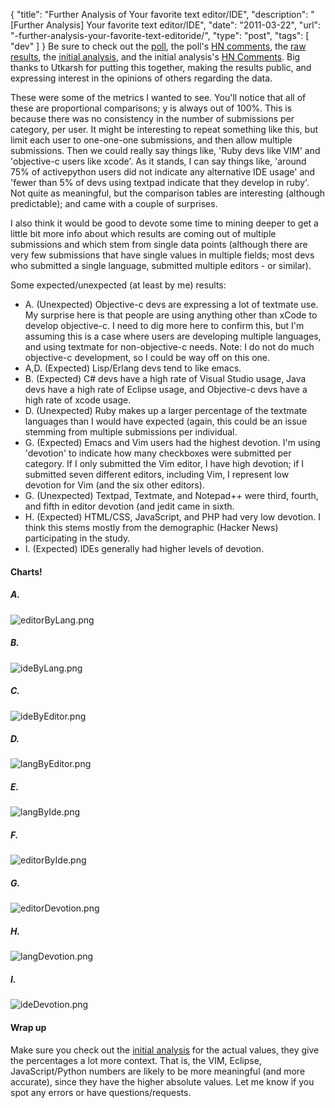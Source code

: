 {
  "title": "Further Analysis of Your favorite text editor/IDE",
  "description": "[Further Analysis] Your favorite text editor/IDE",
  "date": "2011-03-22",
  "url": "-further-analysis-your-favorite-text-editoride/",
  "type": "post",
  "tags": [
    "dev"
  ]
}
Be sure to check out the [poll](https://spreadsheets.google.com/viewform?formkey=dHhwMm9jS1l6RTh4Q3RBZU1GRWE1R0E6MQ), the poll's [HN comments](http://news.ycombinator.com/item?id=2348898), the [raw results](https://spreadsheets.google.com/ccc?key=0An4bm34gQOpddFY0NEZac1dxU3FOWWlqTThRQUEwVlE&hl=en#gid=0), the [initial analysis](http://utkarshsengar.com/2011/03/analysis-your-favourite-text-editoride/), and the initial analysis's [HN Comments](http://news.ycombinator.com/item?id=2353802).  Big thanks to Utkarsh for putting this together, making the results public, and expressing interest in the opinions of others regarding the data.  

These were some of the metrics I wanted to see.  You'll notice that all of these are proportional comparisons; y is always out of 100%.  This is because there was no consistency in the number of submissions per category, per user.  It might be interesting to repeat something like this, but limit each user to one-one-one submissions, and then allow multiple submissions.  Then we could really say things like, 'Ruby devs like VIM' and 'objective-c users like xcode'.  As it stands, I can say things like, 'around 75% of activepython users did not indicate any alternative IDE usage' and 'fewer than 5% of devs using textpad indicate that they develop in ruby'.  Not quite as meaningful, but the comparison tables are interesting (although predictable); and came with a couple of surprises.

I also think it would be good to devote some time to mining deeper to get a little bit more info about which results are coming out of multiple submissions and which stem from single data points (although there are very few submissions that have single values in multiple fields; most devs who submitted a single language, submitted multiple editors - or similar).

Some expected/unexpected (at least by me) results:  

- A.  (Unexpected) Objective-c devs are expressing a lot of textmate use.  My surprise here is that people are using anything other than xCode to develop objective-c.  I need to dig more here to confirm this, but I'm assuming this is a case where users are developing multiple languages, and using textmate for non-objective-c needs.  Note:  I do not do much objective-c development, so I could be way off on this one.
- A,D.  (Expected) Lisp/Erlang devs tend to like emacs.  
- B.  (Expected) C# devs have a high rate of Visual Studio usage,  Java devs have a high rate of Eclipse usage, and Objective-c devs have a high rate of xcode usage.
- D.  (Unexpected) Ruby makes up a larger percentage of the textmate languages than I would have expected (again, this could be an issue stemming from multiple submissions per individual.
- G.  (Expected) Emacs and Vim users had the highest devotion.  I'm using 'devotion' to indicate how many checkboxes were submitted per category.  If I only submitted the Vim editor, I have high devotion; if I submitted seven different editors, including Vim, I represent low devotion for Vim (and the six other editors).
- G.  (Unexpected) Textpad, Textmate, and Notepad++ were third, fourth, and fifth in editor devotion (and jedit came in sixth.
- H.  (Expected) HTML/CSS, JavaScript, and PHP had very low devotion.  I think this stems mostly from the demographic (Hacker News) participating in the study.
- I.  (Expected) IDEs generally had higher levels of devotion.  

#### Charts!

##### A.

![editorByLang.png](/files/devSurvey/editorByLang.png)

##### B.

![ideByLang.png](/files/devSurvey/ideByLang.png)

##### C.

![ideByEditor.png](/files/devSurvey/ideByEditor.png)

##### D.

![langByEditor.png](/files/devSurvey/langByEditor.png)

##### E.

![langByIde.png](/files/devSurvey/langByIde.png)

##### F.

![editorByIde.png](/files/devSurvey/editorByIde.png)

##### G.

![editorDevotion.png](/files/devSurvey/editorDevotion.png)

##### H.

![langDevotion.png](/files/devSurvey/langDevotion.png)

##### I.

![ideDevotion.png](/files/devSurvey/ideDevotion.png)

#### Wrap up

Make sure you check out the [initial analysis](http://utkarshsengar.com/2011/03/analysis-your-favourite-text-editoride/) for the actual values, they give the percentages a lot more context.  That is, the VIM, Eclipse, JavaScript/Python numbers are likely to be more meaningful (and more accurate), since they have the higher absolute values.  Let me know if you spot any errors or have questions/requests.  
